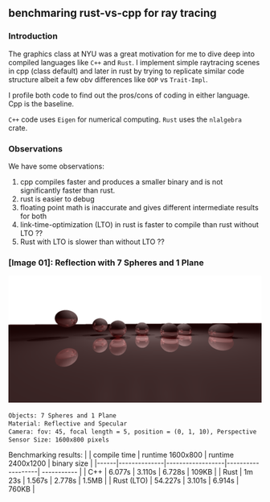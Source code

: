 ## benchmaring rust-vs-cpp for ray tracing

### Introduction
The graphics class at NYU was a great motivation for me to dive deep into compiled languages like `C++` and `Rust`. I implement simple raytracing scenes in cpp (class default) and later in rust by trying to replicate similar code structure albeit a few obv differences like `OOP` vs `Trait-Impl`. 

I profile both code to find out the pros/cons of coding in either language. Cpp is the baseline.


`C++` code uses `Eigen` for numerical computing. `Rust` uses the `nlalgebra` crate. 

### Observations
We have some observations:
1. cpp compiles faster and produces a smaller binary and is not significantly faster than rust.
2. rust is easier to debug
3. floating point math is inaccurate and gives different intermediate results for both
4. link-time-optimization (LTO) in rust is faster to compile than rust without LTO ??
5. Rust with LTO is slower than without LTO ??

### [Image 01]: Reflection with 7 Spheres and 1 Plane
<img src="./scene.png">

```
Objects: 7 Spheres and 1 Plane
Material: Reflective and Specular
Camera: fov: 45, focal length = 5, position = (0, 1, 10), Perspective
Sensor Size: 1600x800 pixels
```

Benchmarking results:
|      | compile time | runtime 1600x800 | runtime 2400x1200 | binary size |
|------|--------------|------------------|-------------------| ----------- |
| C++  | 6.077s       | 3.110s            |   6.728s           | 109KB      |
| Rust | 1m 23s       | 1.567s            |   2.778s           | 1.5MB      |
| Rust (LTO) | 54.227s | 3.101s | 6.914s | 760KB |
